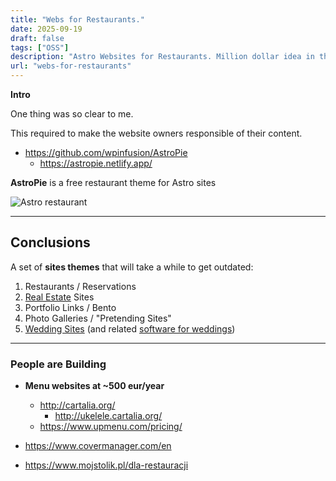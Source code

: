 ```yaml
---
title: "Webs for Restaurants."
date: 2025-09-19
draft: false
tags: ["OSS"]
description: "Astro Websites for Restaurants. Million dollar idea in the Mediterranean."
url: "webs-for-restaurants"
---
```



**Intro**

One thing was so clear to me.

This required to make the website owners responsible of their content.

* https://github.com/wpinfusion/AstroPie
  * https://astropie.netlify.app/


**AstroPie** is a free restaurant theme for Astro sites

![Astro restaurant](/blog_img/webs/restaurant-astro-speed.png)


---

## Conclusions

A set of **sites themes** that will take a while to get outdated:

1. Restaurants / Reservations
2. [Real Estate](https://jalcocert.github.io/JAlcocerT/real-estate-website/) Sites
3. Portfolio Links / Bento
4. Photo Galleries / "Pretending Sites"
5. [Wedding Sites](https://jalcocert.github.io/JAlcocerT/web-for-moto-blogger/) (and related [software for weddings](https://jalcocert.github.io/JAlcocerT/software-for-weddings/))

---

### People are Building

* **Menu websites at ~500 eur/year**
  * http://cartalia.org/
    * http://ukelele.cartalia.org/
  * https://www.upmenu.com/pricing/
  
* https://www.covermanager.com/en
* https://www.mojstolik.pl/dla-restauracji